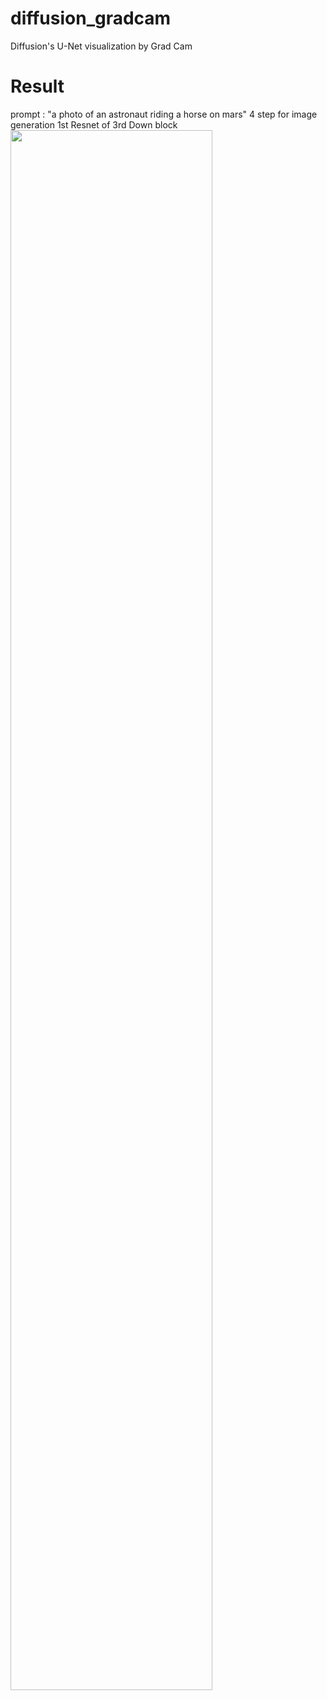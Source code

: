 # diffusion_gradcam
Diffusion's U-Net visualization by Grad Cam 

# Result
prompt : "a photo of an astronaut riding a horse on mars"
4 step for image generation
1st Resnet of 3rd Down block
<img width="80%" src="https://user-images.githubusercontent.com/77654517/212830480-88cb24e4-6e77-4f93-97ec-cdd628035362.png">